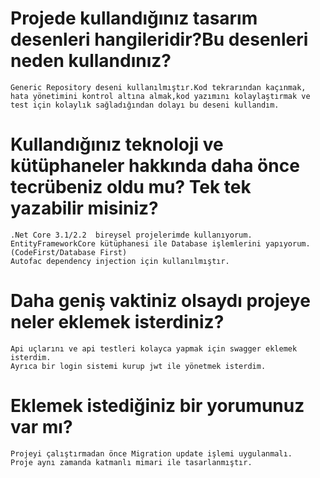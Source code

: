# Projede kullandığınız tasarım desenleri hangileridir?Bu desenleri neden kullandınız?
```
Generic Repository deseni kullanılmıştır.Kod tekrarından kaçınmak,
hata yönetimini kontrol altına almak,kod yazımını kolaylaştırmak ve test için kolaylık sağladığından dolayı bu deseni kullandım.
```

# Kullandığınız teknoloji ve kütüphaneler hakkında daha önce tecrübeniz oldu mu? Tek tek yazabilir misiniz?
```
.Net Core 3.1/2.2  bireysel projelerimde kullanıyorum.
EntityFrameworkCore kütüphanesi ile Database işlemlerini yapıyorum.(CodeFirst/Database First)
Autofac dependency injection için kullanılmıştır.
```

# Daha geniş vaktiniz olsaydı projeye neler eklemek isterdiniz?
```
Api uçlarını ve api testleri kolayca yapmak için swagger eklemek isterdim.
Ayrıca bir login sistemi kurup jwt ile yönetmek isterdim.
```

# Eklemek istediğiniz bir yorumunuz var mı?
```
Projeyi çalıştırmadan önce Migration update işlemi uygulanmalı.
Proje aynı zamanda katmanlı mimari ile tasarlanmıştır.
```
